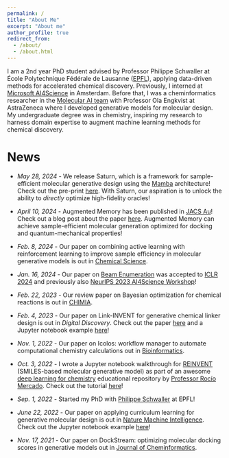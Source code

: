 ```yaml
---
permalink: /
title: "About Me"
excerpt: "About me"
author_profile: true
redirect_from: 
  - /about/
  - /about.html
---
```


 I am a 2nd year PhD student advised by Professor Philippe Schwaller at École Polytechnique Fédérale de Lausanne ([EPFL](https://github.com/schwallergroup)), applying data-driven methods for accelerated chemical discovery. Previously, I interned at [Microsoft AI4Science](https://www.microsoft.com/en-us/research/lab/microsoft-research-ai4science/) in Amsterdam. Before that, I was a cheminformatics researcher in the [Molecular AI team](https://github.com/MolecularAI) with Professor Ola Engkvist at AstraZeneca where I developed generative models for molecular design. My undergraduate degree was in chemistry, inspiring my research to harness domain expertise to augment machine learning methods for chemical discovery.


# News
* *May 28, 2024* - We release Saturn, which is a framework for sample-efficient molecular generative design using the [Mamba](https://arxiv.org/abs/2312.00752) architecture! Check out the pre-print [here](https://arxiv.org/abs/2405.17066). With Saturn, our aspiration is to unlock the ability to *directly* optimize high-fidelity oracles!

* *April 10, 2024* - Augmented Memory has been published in [JACS Au](https://pubs.acs.org/doi/10.1021/jacsau.4c00066)! Check out a blog post about the paper [here](https://portal.valencelabs.com/blogs/post/augmented-memory-capitalizing-on-experience-replay-to-accelerate-50PTYk6kaVyM0q7). Augmented Memory can achieve sample-efficient molecular generation optimized for docking and quantum-mechanical properties!

* *Feb. 8, 2024* - Our paper on combining active learning with reinforcement learning to improve sample efficiency in molecular generative models is out in [Chemical Science](https://pubs.rsc.org/en/Content/ArticleLanding/2024/SC/D3SC04653B).


* *Jan. 16, 2024* - Our paper on [Beam Enumeration](https://openreview.net/forum?id=7UhxsmbdaQ&referrer=%5BAuthor%20Console%5D(%2Fgroup%3Fid%3DICLR.cc%2F2024%2FConference%2FAuthors%23your-submissions)) was accepted to [ICLR 2024](https://iclr.cc/) and previously also [NeurIPS 2023 AI4Science Workshop](https://ai4sciencecommunity.github.io/neurips23.html)!


* *Feb. 22, 2023* - Our review paper on Bayesian optimization for chemical reactions is out in [CHIMIA](https://chimia.ch/chimia/article/view/2023_31/2023_31).


* *Feb. 4, 2023* - Our paper on Link-INVENT for generative chemical linker design is out in *Digital Discovery*. Check out the paper [here](https://pubs.rsc.org/en/content/articlelanding/2023/dd/d2dd00115b) and a Jupyter notebook example [here](https://github.com/MolecularAI/ReinventCommunity/blob/master/notebooks/Link-INVENT_RL.ipynb)!


* *Nov. 1, 2022* - Our paper on Icolos: workflow manager to automate computational chemistry calculations out in [Bioinformatics](https://academic.oup.com/bioinformatics/article-abstract/38/21/4951/6694041?redirectedFrom=fulltext).


* *Oct. 3, 2022* - I wrote a Jupyter notebook walkthrough for [REINVENT](https://github.com/MolecularAI/Reinvent) (SMILES-based molecular generative model) as part of an awesome [deep learning for chemistry](https://github.com/rociomer/dl-chem-101) educational repository by [Professor Rocío Mercado](https://rociomer.github.io/). Check out the tutorial [here](https://github.com/rociomer/dl-chem-101/blob/main/03_gen_SMILES_LSTM/SMILES-LSTM-Walkthrough.ipynb)!


* *Sep. 1, 2022* - Started my PhD with [Philippe Schwaller](https://schwallergroup.github.io/) at EPFL!


* *June 22, 2022* - Our paper on applying curriculum learning for generative molecular design is out in [Nature Machine Intelligence](https://www.nature.com/articles/s42256-022-00494-4). Check out the Jupyter notebook example [here](https://github.com/MolecularAI/ReinventCommunity/blob/master/notebooks/Automated_Curriculum_Learning_Demo.ipynb)!


* *Nov. 17, 2021* - Our paper on DockStream: optimizing molecular docking scores in generative models out in [Journal of Cheminformatics](https://jcheminf.biomedcentral.com/articles/10.1186/s13321-021-00563-7).